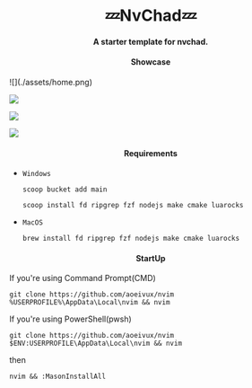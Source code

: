 <h1 align="center">💤NvChad💤</h1>
<h4 align="center">A starter template for nvchad.</h4>

<h4 align="center">Showcase</h4>
![](./assets/home.png)

![](./assets/Context.png)

![](./assets/term.png)

![](./assets/float-term.png)

<h4 align="center">Requirements</h4>

- `Windows`

  ```shell
  scoop bucket add main
  ```

  ```shell
  scoop install fd ripgrep fzf nodejs make cmake luarocks
  ```

- `MacOS`

  ```shell
  brew install fd ripgrep fzf nodejs make cmake luarocks
  ```

<h4 align="center">StartUp</h4>

If you're using Command Prompt(CMD)
```shell
git clone https://github.com/aoeivux/nvim %USERPROFILE%\AppData\Local\nvim && nvim
```

If you're using PowerShell(pwsh)
```shell
git clone https://github.com/aoeivux/nvim $ENV:USERPROFILE\AppData\Local\nvim && nvim
```
then
```shell
nvim && :MasonInstallAll
```
